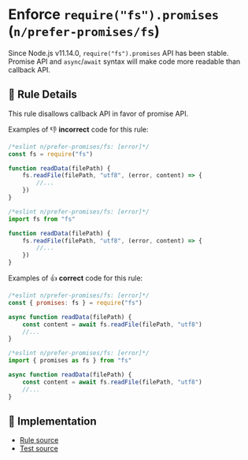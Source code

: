 # Enforce `require("fs").promises` (`n/prefer-promises/fs`)

<!-- end auto-generated rule header -->

Since Node.js v11.14.0, `require("fs").promises` API has been stable.
Promise API and `async`/`await` syntax will make code more readable than callback API.

## 📖 Rule Details

This rule disallows callback API in favor of promise API.

Examples of 👎 **incorrect** code for this rule:

```js
/*eslint n/prefer-promises/fs: [error]*/
const fs = require("fs")

function readData(filePath) {
    fs.readFile(filePath, "utf8", (error, content) => {
        //...
    })
}
```

```js
/*eslint n/prefer-promises/fs: [error]*/
import fs from "fs"

function readData(filePath) {
    fs.readFile(filePath, "utf8", (error, content) => {
        //...
    })
}
```

Examples of 👍 **correct** code for this rule:

```js
/*eslint n/prefer-promises/fs: [error]*/
const { promises: fs } = require("fs")

async function readData(filePath) {
    const content = await fs.readFile(filePath, "utf8")
    //...
}
```

```js
/*eslint n/prefer-promises/fs: [error]*/
import { promises as fs } from "fs"

async function readData(filePath) {
    const content = await fs.readFile(filePath, "utf8")
    //...
}
```

## 🔎 Implementation

- [Rule source](../../../lib/rules/prefer-promises/fs.js)
- [Test source](../../../tests/lib/rules/prefer-promises/fs.js)
